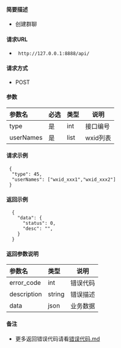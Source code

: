 
#### 简要描述

- 创建群聊

#### 请求URL
- ` http://127.0.0.1:8888/api/`
  
#### 请求方式
- POST 

#### 参数

| 参数名       | 必选 | 类型   | 说明     |   
|:----------|:---|:-----|--------|   
| type      | 是  | int  | 接口编号   |   
| userNames | 是  | list | wxid列表 |   

#### 请求示例

```
 {
  "type": 45,
  "userNames": ["wxid_xxx1","wxid_xxx2"]
 } 
```

#### 返回示例 

``` 
  {
    "data": {
      "status": 0,
      "desc": "",
    }
  }
```

#### 返回参数说明 

| 参数名         | 类型     | 说明   |   
|:------------|:-------|------|   
| error_code  | int    | 错误代码 |   
| description | string | 错误描述 |   
| data        | json   | 业务数据 |   

#### 备注 

- 更多返回错误代码请看[错误代码.md](../错误代码.md)






